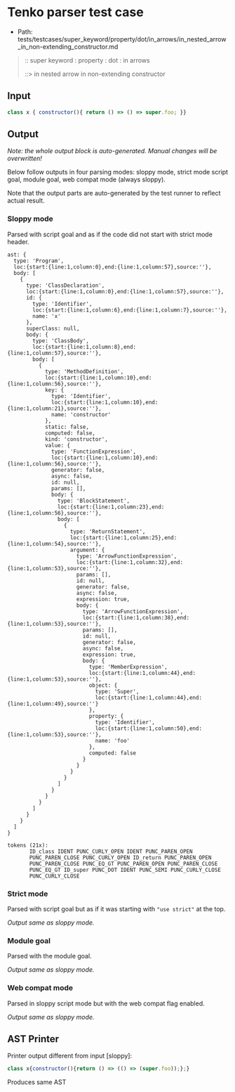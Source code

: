 # Tenko parser test case

- Path: tests/testcases/super_keyword/property/dot/in_arrows/in_nested_arrow_in_non-extending_constructor.md

> :: super keyword : property : dot : in arrows
>
> ::> in nested arrow in non-extending constructor

## Input

`````js
class x { constructor(){ return () => () => super.foo; }}
`````

## Output

_Note: the whole output block is auto-generated. Manual changes will be overwritten!_

Below follow outputs in four parsing modes: sloppy mode, strict mode script goal, module goal, web compat mode (always sloppy).

Note that the output parts are auto-generated by the test runner to reflect actual result.

### Sloppy mode

Parsed with script goal and as if the code did not start with strict mode header.

`````
ast: {
  type: 'Program',
  loc:{start:{line:1,column:0},end:{line:1,column:57},source:''},
  body: [
    {
      type: 'ClassDeclaration',
      loc:{start:{line:1,column:0},end:{line:1,column:57},source:''},
      id: {
        type: 'Identifier',
        loc:{start:{line:1,column:6},end:{line:1,column:7},source:''},
        name: 'x'
      },
      superClass: null,
      body: {
        type: 'ClassBody',
        loc:{start:{line:1,column:8},end:{line:1,column:57},source:''},
        body: [
          {
            type: 'MethodDefinition',
            loc:{start:{line:1,column:10},end:{line:1,column:56},source:''},
            key: {
              type: 'Identifier',
              loc:{start:{line:1,column:10},end:{line:1,column:21},source:''},
              name: 'constructor'
            },
            static: false,
            computed: false,
            kind: 'constructor',
            value: {
              type: 'FunctionExpression',
              loc:{start:{line:1,column:10},end:{line:1,column:56},source:''},
              generator: false,
              async: false,
              id: null,
              params: [],
              body: {
                type: 'BlockStatement',
                loc:{start:{line:1,column:23},end:{line:1,column:56},source:''},
                body: [
                  {
                    type: 'ReturnStatement',
                    loc:{start:{line:1,column:25},end:{line:1,column:54},source:''},
                    argument: {
                      type: 'ArrowFunctionExpression',
                      loc:{start:{line:1,column:32},end:{line:1,column:53},source:''},
                      params: [],
                      id: null,
                      generator: false,
                      async: false,
                      expression: true,
                      body: {
                        type: 'ArrowFunctionExpression',
                        loc:{start:{line:1,column:38},end:{line:1,column:53},source:''},
                        params: [],
                        id: null,
                        generator: false,
                        async: false,
                        expression: true,
                        body: {
                          type: 'MemberExpression',
                          loc:{start:{line:1,column:44},end:{line:1,column:53},source:''},
                          object: {
                            type: 'Super',
                            loc:{start:{line:1,column:44},end:{line:1,column:49},source:''}
                          },
                          property: {
                            type: 'Identifier',
                            loc:{start:{line:1,column:50},end:{line:1,column:53},source:''},
                            name: 'foo'
                          },
                          computed: false
                        }
                      }
                    }
                  }
                ]
              }
            }
          }
        ]
      }
    }
  ]
}

tokens (21x):
       ID_class IDENT PUNC_CURLY_OPEN IDENT PUNC_PAREN_OPEN
       PUNC_PAREN_CLOSE PUNC_CURLY_OPEN ID_return PUNC_PAREN_OPEN
       PUNC_PAREN_CLOSE PUNC_EQ_GT PUNC_PAREN_OPEN PUNC_PAREN_CLOSE
       PUNC_EQ_GT ID_super PUNC_DOT IDENT PUNC_SEMI PUNC_CURLY_CLOSE
       PUNC_CURLY_CLOSE
`````

### Strict mode

Parsed with script goal but as if it was starting with `"use strict"` at the top.

_Output same as sloppy mode._

### Module goal

Parsed with the module goal.

_Output same as sloppy mode._

### Web compat mode

Parsed in sloppy script mode but with the web compat flag enabled.

_Output same as sloppy mode._

## AST Printer

Printer output different from input [sloppy]:

````js
class x{constructor(){return () => (() => (super.foo));};}
````

Produces same AST

